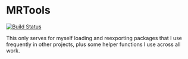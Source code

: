 # MRTools

[![Build Status](https://github.com/mreichMPI-BGC/MRTools.jl/actions/workflows/CI.yml/badge.svg?branch=main)](https://github.com/mreichMPI-BGC/MRTools.jl/actions/workflows/CI.yml?query=branch%3Amain)

This only serves for myself loading and reexporting packages that I use frequently in other projects, plus some helper functions I use across all work. 
